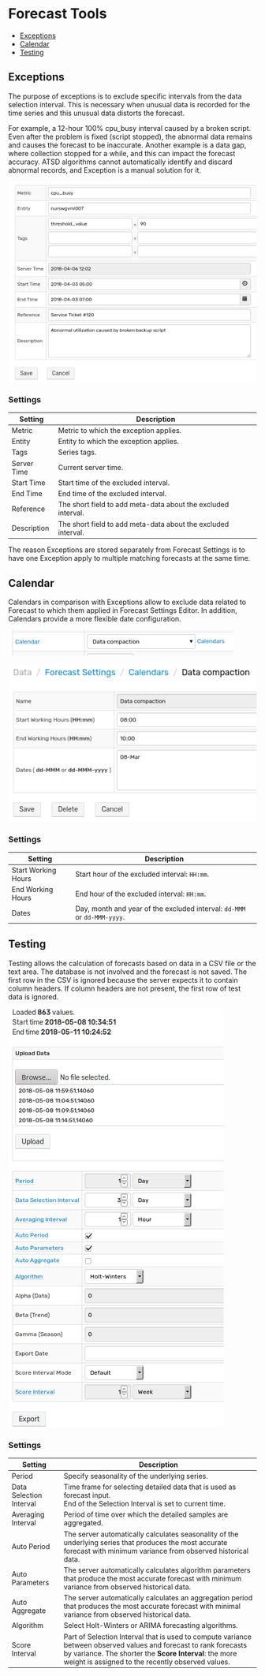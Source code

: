 # Forecast Tools

* [Exceptions](#exceptions)
* [Calendar](#calendar)
* [Testing](#testing)

## Exceptions

The purpose of exceptions is to exclude specific intervals from the data selection interval. This is necessary when unusual data is recorded for the time series and this unusual data distorts the forecast.

For example, a 12-hour 100% cpu_busy interval caused by a broken script. Even after the problem is fixed (script stopped), the abnormal data remains and causes the forecast to be inaccurate. Another example is a data gap, where collection stopped for a while, and this can impact the forecast accuracy. ATSD algorithms cannot automatically identify and discard abnormal records, and Exception is a manual solution for it.

![](./resources/calendar_exceptions_testing_1.png)

### Settings

| Setting | Description |
|---|---|
|Metric|Metric to which the exception applies.|
|Entity|Entity to which the exception applies.|
|Tags|Series tags.|
|Server Time|Current server time.|
|Start Time|Start time of the excluded interval.|
|End Time|End time of the excluded interval.|
|Reference|The short field to add meta-data about the excluded interval.|
|Description|The short field to add meta-data about the excluded interval.|

The reason Exceptions are stored separately from Forecast Settings is to have one Exception apply to multiple matching forecasts at the same time.

## Calendar

Calendars in comparison with Exceptions allow to exclude data related to Forecast to which them applied in Forecast Settings Editor. In addition, Calendars provide a more flexible date configuration.

![](./resources/calendar_exceptions_testing_3.png)

![](./resources/calendar_exceptions_testing_2.png)

### Settings

| Setting | Description |
|---|---|
|Start Working Hours|Start hour of the excluded interval: `HH:mm`.|
|End Working Hours|End hour of the excluded interval: `HH:mm`.|
|Dates|Day, month and year of the excluded interval: `dd-MMM` or `dd-MMM-yyyy`.|

## Testing

Testing allows the calculation of forecasts based on data in a CSV file or the text area. The database is not involved and the forecast is not saved. The first row in the CSV is ignored because the server expects it to contain column headers. If column headers are not present, the first row of test data is ignored.

![](./resources/calendar_exceptions_testing_4.png)

### Settings

| Setting | Description |
|---|---|
|Period|Specify seasonality of the underlying series.|
|Data Selection Interval|Time frame for selecting detailed data that is used as forecast input.<br>End of the Selection Interval is set to current time.|
|Averaging Interval|Period of time over which the detailed samples are aggregated.|
|Auto Period|The server automatically calculates seasonality of the underlying series that produces the most accurate forecast with minimum variance from observed historical data.|
|Auto Parameters|The server automatically calculates algorithm parameters that produce the most accurate forecast with minimum variance from observed historical data.|
|Auto Aggregate|The server automatically calculates an aggregation period that produces the most accurate forecast with minimal variance from observed historical data.|
|Algorithm|Select Holt-Winters or ARIMA forecasting algorithms.|
|Score Interval|Part of Selection Interval that is used to compute variance between observed values and forecast to rank forecasts by variance. The shorter the **Score Interval**: the more weight is assigned to the recently observed values.|
